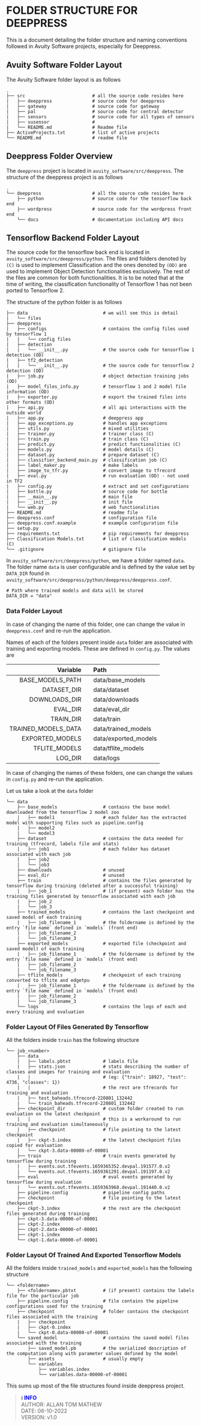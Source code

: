 # FOLDER STRUCTURE FOR DEEPPRESS

This is a document detailing the folder structure and naming conventions followed in Avuity Software projects, especially for Deeppress.

## Avuity Software Folder Layout

The Avuity Software folder layout is as follows

    .
    ├── src                         # all the source code resides here
    |   ├── deeppress               # source code for deeppress
    |   ├── gateway                 # source code for gateway
    |   ├── pal                     # source code for central detector
    |   ├── sensors                 # source code for all types of sensors
    |   ├── vusensor                # 
    |   └── README.md               # Readme file
    ├── ActiveProjects.txt          # list of active projects
    └── README.md                   # readme file

## Deeppress Folder Overview

The `deeppress` project is located in `avuity_software/src/deeppress`. The structure of the deeppress project is as follows

    .
    └── deeppress                   # all the source code resides here
        ├── python                  # source code for the tensorflow back end
        ├── wordpress               # source code for the wordpress front end
        └── docs                    # documentation including API docs

## Tensorflow Backend Folder Layout

The source code for the tensorflow back end is located in `avuity_software/src/deeppress/python`. The files and folders denoted by `(C)` is used to implement Classification and the ones denoted by `(OD)` are used to implement Object Detection functionalities exclusively. The rest of the files are common for both functionalities. It is to be noted that at the time of writing, the classification functionality of Tensorflow 1 has not been ported to Tensorflow 2. 

The structure of the python folder is as follows

    ├── data                            # we will see this is detail
    |   └── files
    ├── deeppress
    |   ├── configs                     # contains the config files used by tensorflow 1
    |   |   └── config files
    |   ├── detection
    |   |   └── __init__.py             # the source code for tensorflow 1 detection (OD)
    |   ├── tf2_detection
    |   |   └── __init__.py             # the source code for tensorflow 2 detection (OD)
    |   ├── job.py                      # object detection training jobs (OD)
    |   ├── model_files_info.py         # tensorflow 1 and 2 model file information (OD)
    |   ├── exporter.py                 # export the trained files into other formats (OD)
    |   ├── api.py                      # all api interactions with the outside world
    |   ├── app.py                      # deeppress app
    |   ├── app_exceptions.py           # handles app exceptions
    |   ├── utils.py                    # mixed utilities
    |   ├── trainer.py                  # trainer class (C)
    |   ├── train.py                    # train class (C)
    |   ├── predict.py                  # predict functionalities (C)
    |   ├── models.py                   # model details (C)
    |   ├── dataset.py                  # prepare dataset (C)
    |   ├── classifier_backend_main.py  # classification job (C)
    |   ├── label_maker.py              # make labels
    |   ├── image_to_tfr.py             # convert image to tfrecord
    |   ├── eval.py                     # run evaluation (OD) - not used in TF2
    |   ├── config.py                   # extract and set configurations
    |   ├── bottle.py                   # source code for bottle
    |   ├── __main__.py                 # main file
    |   ├── __init__.py                 # init file
    |   └── web.py                      # web functionalities
    ├── README.md                       # readme file
    ├── deeppress.conf                  # configuration file
    ├── deeppress.conf.example          # example configuration file
    ├── setup.py
    ├── requirements.txt                # pip requirements for deeppress
    ├── Classification Models.txt       # list of classification models (C)
    └── .gitignore                      # gitignore file

In `avuity_software/src/deeppress/python`, we have a folder named `data`. The folder name `data` is user configurable and is defined by the value set by `DATA_DIR` found in `avuity_software/src/deeppress/python/deeppress/deeppress.conf`.

```
# Path where trained models and data will be stored
DATA_DIR = "data"
```

### Data Folder Layout

In case of changing the name of this folder, one can change the value in `deeppress.conf` and re-run the application.

Names of each of the folders present inside `data` folder are associated with training and exporting models. These are defined in `config.py`. The values are

| Variable                |  | Path                    |
|------------------------:|--|:------------------------|
| BASE_MODELS_PATH        |  | data/base_models        |
| DATASET_DIR             |  | data/dataset            |
| DOWNLOADS_DIR           |  | data/downloads          |
| EVAL_DIR                |  | data/eval_dir           |
| TRAIN_DIR               |  | data/train              |
| TRAINED_MODELS_DATA     |  | data/trained_models     |
| EXPORTED_MODELS         |  | data/exported_models    |
| TFLITE_MODELS           |  | data/tflite_models      |
| LOG_DIR                 |  | data/logs               |

In case of changing the names of these folders, one can change the values in `config.py` and re-run the application.

Let us take a look at the `data` folder

    └── data
        ├── base_models                 # contains the base model downloaded from the tensorflow 2 model zoo
        |   ├── model1                  # each folder has the extracted model with supporting files such as pipeline.config
        |   ├── model2
        |   └── model3
        ├── dataset                     # contains the data needed for training (tfrecord, labels file and stats)
        |   ├── job1                    # each folder has dataset associated with each job
        |   ├── job2
        |   └── job3
        ├── downloads                   # unused
        ├── eval_dir                    # unused
        ├── train                       # contains the files generated by tensorflow during training (deleted after a successful training)
        |   ├── job_1                   # (if present) each folder has the training files generated by tensorflow associated with each job
        |   ├── job_2
        |   └── job_3
        ├── trained_models              # contains the last checkpoint and saved model of each training
        |   ├── job_filename_1          # the foldername is defined by the entry `file name` defined in `models` (front end)
        |   ├── job_filename_2
        |   └── job_filename_3
        ├── exported_models             # exported file (checkpoint and saved model) of each training
        |   ├── job_filename_1          # the foldername is defined by the entry `file name` defined in `models` (front end)
        |   ├── job_filename_2
        |   └── job_filename_3
        ├── tflite_models               # checkpoint of each training converted to tflite and edgetpu
        |   ├── job_filename_1          # the foldername is defined by the entry `file name` defined in `models` (front end)
        |   ├── job_filename_2
        |   └── job_filename_3
        └── logs                        # contains the logs of each and every training and evaluation

### Folder Layout Of Files Generated By Tensorflow

All the folders inside `train` has the following structure

    └── job_<number>
        ├── data
        |   ├── labels.pbtxt            # labels file
        |   ├── stats.json              # stats describing the number of classes and images for training and evaluation 
        |   |                           # (eg: {"train": 18927, "test": 4736, "classes": 1})
        |   |                           # the rest are tfrecords for training and evaluation
        |   ├── test_baheads.tfrecord-220801_132442
        |   └── train_baheads.tfrecord-220801_132442
        ├── checkpoint_dir              # custom folder created to run evaluation on the latest checkpoint
        |   |                           # this is a workaround to run training and evaluation simultaneously
        |   ├── checkpoint              # file pointing to the latest checkpoint
        |   ├── ckpt-3.index            # the latest checkpoint files copied for evaluation
        |   └── ckpt-3.data-00000-of-00001
        ├── train                       # train events generated by tensorflow during training
        |   ├── events.out.tfevents.1659365352.devpal.191577.0.v2
        |   └── events.out.tfevents.1659361291.devpal.191197.0.v2
        ├── eval                        # eval events generated by tensorflow during evaluation
        |   └── events.out.tfevents.1659363968.devpal.191440.0.v2
        ├── pipeline.config             # pipeline config paths
        ├── checkpoint                  # file pointing to the latest checkpoint
        ├── ckpt-3.index                # the rest are the checkpoint files generated during training
        ├── ckpt-3.data-00000-of-00001
        ├── ckpt-2.index
        ├── ckpt-2.data-00000-of-00001
        ├── ckpt-1.index
        └── ckpt-1.data-00000-of-00001

### Folder Layout Of Trained And Exported Tensorflow Models

All the folders inside `trained_models` and `exported_models` has the following structure

    └── <foldername>
        ├── <foldername>.pbtxt          # (if present) contains the labels file for the particular job
        ├── pipeline.config             # file contains the pipeline configurations used for the training
        ├── checkpoint                  # folder contains the checkpoint files associated with the training
        |   ├── checkpoint
        |   ├── ckpt-0.index
        |   └── ckpt-0.data-00000-of-00001
        └── saved_model                 # contains the saved model files associated with the training
            ├── saved_model.pb          # the serialized description of the computation along with parameter values defined by the model
            ├── assets                  # usually empty
            └── variables
                ├── variables.index
                └── variables.data-00000-of-00001

This sums up most of the file structures found inside deeppress project.

> **ℹ️ <font color="blue">INFO </font>** \
> AUTHOR: ALLAN TOM MATHEW\
> DATE: 06-10-2022\
> VERSION: v1.0
